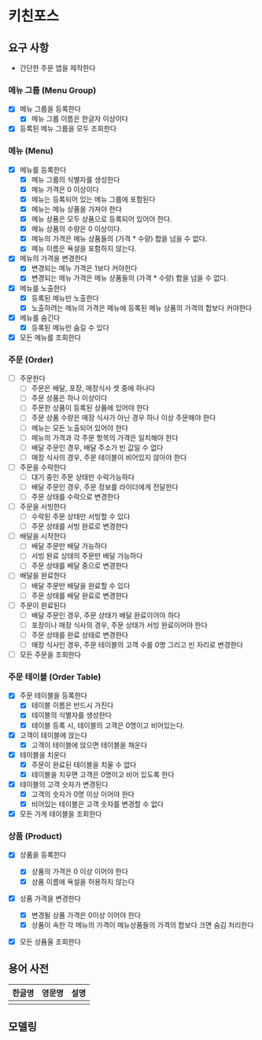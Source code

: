 # 키친포스

## 요구 사항
- 간단한 주문 앱을 제작한다

### 메뉴 그룹 (Menu Group)
- [x] 메뉴 그룹을 등록한다
    - [x] 메뉴 그룹 이름은 한글자 이상이다
- [x] 등록된 메뉴 그룹을 모두 조회한다

### 메뉴 (Menu)
- [x] 메뉴를 등록한다
    - [x] 메뉴 그룹의 식별자를 생성한다
    - [x] 메뉴 가격은 0 이상이다
    - [x] 메뉴는 등록되어 있는 메뉴 그룹에 포함된다
    - [x] 메뉴는 메뉴 상품을 가져야 한다
    - [x] 메뉴 상품은 모두 상품으로 등록되어 있어야 한다.
    - [x] 메뉴 상품의 수량은 0 이상이다.
    - [x] 메뉴의 가격은 메뉴 상품들의 (가격 * 수량) 합을 넘을 수 없다.
    - [x] 메뉴 이름은 욕설을 포함하지 않는다.
- [x] 메뉴의 가격을 변경한다
    - [x] 변경되는 메뉴 가격은 1보다 커야한다
    - [x] 변경되는 메뉴 가격은 메뉴 상품들의 (가격 * 수량) 합을 넘을 수 없다.
- [x] 메뉴를 노출한다
    - [x] 등록된 메뉴만 노출한다
    - [x] 노출하려는 메뉴의 가격은 메뉴에 등록된 메뉴 상품의 가격의 합보다 커야한다
- [x] 메뉴를 숨긴다
    - [x] 등록된 메뉴만 숨길 수 있다
- [x] 모든 메뉴를 조회한다

### 주문 (Order)
- [ ] 주문한다
    - [ ] 주문은 배달, 포장, 매장식사 셋 중에 하나다
    - [ ] 주문 상품은 하나 이상이다
    - [ ] 주문한 상품이 등록된 상품에 있어야 한다
    - [ ] 주문 상품 수량은 매장 식사가 아닌 경우 하나 이상 주문해야 한다
    - [ ] 메뉴는 모든 노출되어 있어야 한다
    - [ ] 메뉴의 가격과 각 주문 항목의 가격은 일치해야 한다
    - [ ] 배달 주문인 경우, 배달 주소가 빈 값일 수 없다
    - [ ] 매장 식사의 경우, 주문 테이블이 비어있지 않아야 한다
- [ ] 주문을 수락한다
    - [ ] 대기 중인 주문 상태만 수락가능하다
    - [ ] 배달 주문인 경우, 주문 정보를 라이더에게 전달한다
    - [ ] 주문 상태를 수락으로 변경한다
- [ ] 주문을 서빙한다
    - [ ] 수락된 주문 상태만 서빙할 수 있다
    - [ ] 주문 상태를 서빙 완료로 변경한다
- [ ] 배달을 시작한다
    - [ ] 배달 주문만 배달 가능하다
    - [ ] 서빙 완료 상태의 주문만 배달 가능하다
    - [ ] 주문 상태를 배달 중으로 변경한다
- [ ] 배달을 완료한다
    - [ ] 배달 주문만 배달을 완료할 수 있다
    - [ ] 주문 상태를 배달 완료로 변경한다
- [ ] 주문이 완료된다
    - [ ] 배달 주문인 경우, 주문 상태가 배달 완료이어야 하다
    - [ ] 포장이나 매장 식사의 경우, 주문 상태가 서빙 완료이어야 한다
    - [ ] 주문 상태를 완료 상태로 변경한다
    - [ ] 매장 식사인 경우, 주문 테이블의 고객 수를 0명 그리고 빈 자리로 변경한다
- [ ] 모든 주문을 조회한다

### 주문 테이블 (Order Table)
- [x] 주문 테이블을 등록한다
    - [x] 테이블 이름은 반드시 가진다
    - [x] 테이블의 식별자를 생성한다
    - [x] 테이블 등록 시, 테이블의 고객은 0명이고 비어있는다.
- [x] 고객이 테이블에 앉는다
    - [x] 고객이 테이블에 앉으면 테이블을 채운다
- [x] 테이블을 치운다
    - [x] 주문이 완료된 테이블을 치울 수 없다
    - [x] 테이블을 치우면 고객은 0명이고 비어 있도록 한다
- [x] 테이블의 고객 숫자가 변경된다 
    - [x] 고객의 숫자가 0명 이상 이어야 한다
    - [x] 비어있는 테이블은 고객 숫자를 변경할 수 없다
- [x] 모든 가게 테이블을 조회한다

### 상품 (Product)
- [x] 상품을 등록한다
    - [x] 상품의 가격은 0 이상 이어야 한다
    - [x] 상품 이름에 욕설을 허용하지 않는다  
- [x] 상품 가격을 변경한다
    - [x] 변경될 상품 가격은 0이상 이어야 한다
    - [x] 상품이 속한 각 메뉴의 가격이 메뉴상품들의 가격의 합보다 크면 숨김 처리한다
- [x] 모든 상퓸울 조회한다


## 용어 사전

| 한글명 | 영문명 | 설명 |
| --- | --- | --- |
|  |  |  |

## 모델링
